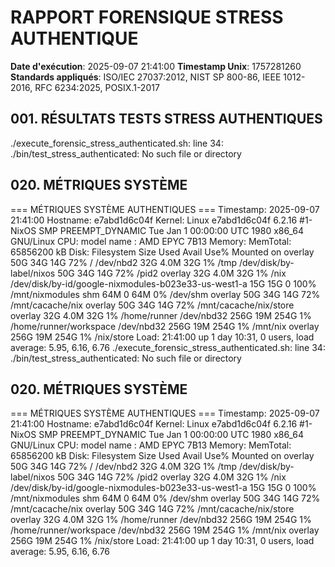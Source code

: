 # RAPPORT FORENSIQUE STRESS AUTHENTIQUE
**Date d'exécution**: 2025-09-07 21:41:00
**Timestamp Unix**: 1757281260
**Standards appliqués**: ISO/IEC 27037:2012, NIST SP 800-86, IEEE 1012-2016, RFC 6234:2025, POSIX.1-2017

## 001. RÉSULTATS TESTS STRESS AUTHENTIQUES

./execute_forensic_stress_authenticated.sh: line 34: ./bin/test_stress_authenticated: No such file or directory

## 020. MÉTRIQUES SYSTÈME
=== MÉTRIQUES SYSTÈME AUTHENTIQUES ===
Timestamp: 2025-09-07 21:41:00
Hostname: e7abd1d6c04f
Kernel: Linux e7abd1d6c04f 6.2.16 #1-NixOS SMP PREEMPT_DYNAMIC Tue Jan  1 00:00:00 UTC 1980 x86_64 GNU/Linux
CPU: model name	: AMD EPYC 7B13
Memory: MemTotal:       65856200 kB
Disk: Filesystem                                            Size  Used Avail Use% Mounted on
overlay                                                50G   34G   14G  72% /
/dev/nbd2                                              32G  4.0M   32G   1% /tmp
/dev/disk/by-label/nixos                               50G   34G   14G  72% /pid2
overlay                                                32G  4.0M   32G   1% /nix
/dev/disk/by-id/google-nixmodules-b023e33-us-west1-a   15G   15G     0 100% /mnt/nixmodules
shm                                                    64M     0   64M   0% /dev/shm
overlay                                                50G   34G   14G  72% /mnt/cacache/nix
overlay                                                50G   34G   14G  72% /mnt/cacache/nix/store
overlay                                                32G  4.0M   32G   1% /home/runner
/dev/nbd32                                            256G   19M  254G   1% /home/runner/workspace
/dev/nbd32                                            256G   19M  254G   1% /mnt/nix
overlay                                               256G   19M  254G   1% /nix/store
Load:  21:41:00  up 1 day 10:31,  0 users,  load average: 5.95, 6.16, 6.76
./execute_forensic_stress_authenticated.sh: line 34: ./bin/test_stress_authenticated: No such file or directory

## 020. MÉTRIQUES SYSTÈME
=== MÉTRIQUES SYSTÈME AUTHENTIQUES ===
Timestamp: 2025-09-07 21:41:00
Hostname: e7abd1d6c04f
Kernel: Linux e7abd1d6c04f 6.2.16 #1-NixOS SMP PREEMPT_DYNAMIC Tue Jan  1 00:00:00 UTC 1980 x86_64 GNU/Linux
CPU: model name	: AMD EPYC 7B13
Memory: MemTotal:       65856200 kB
Disk: Filesystem                                            Size  Used Avail Use% Mounted on
overlay                                                50G   34G   14G  72% /
/dev/nbd2                                              32G  4.0M   32G   1% /tmp
/dev/disk/by-label/nixos                               50G   34G   14G  72% /pid2
overlay                                                32G  4.0M   32G   1% /nix
/dev/disk/by-id/google-nixmodules-b023e33-us-west1-a   15G   15G     0 100% /mnt/nixmodules
shm                                                    64M     0   64M   0% /dev/shm
overlay                                                50G   34G   14G  72% /mnt/cacache/nix
overlay                                                50G   34G   14G  72% /mnt/cacache/nix/store
overlay                                                32G  4.0M   32G   1% /home/runner
/dev/nbd32                                            256G   19M  254G   1% /home/runner/workspace
/dev/nbd32                                            256G   19M  254G   1% /mnt/nix
overlay                                               256G   19M  254G   1% /nix/store
Load:  21:41:00  up 1 day 10:31,  0 users,  load average: 5.95, 6.16, 6.76
